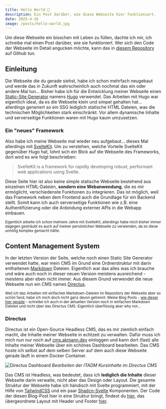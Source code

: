 ```yaml
---
title: Hello World 👀
description: Ein Post darüber, wie diese Webseite hier funktioniert.
date: 2025-4-16
image: /posts/hello-world.jpg
---
```


Um diese Webseite ein bisschen mit Leben zu füllen, dachte ich mir, ich schreibe mal einen Post darüber, wie sie funktioniert. Wer sich den Code der Webseite im Detail angucken möchte, kann das in [diesem Repository](https://github.com/redii/www) auf Github tun.

## Einleitung

Die Webseite die du gerade siehst, habe ich schon mehrfach neugebaut und werde das in Zukunft wahrscheinlich auch nochmal das ein oder andere Mal tun... Bisher habe ich für die Entwicklung meiner Webseite einen [Static-Site Generator](https://en.wikipedia.org/wiki/Static_site_generator) namens [Hugo](https://gohugo.io/) verwendet. Das Arbeiten mit Hugo war eigentlich ideal, da es die Webseite klein und simpel gehalten hat... allerdings generiert so ein SSG lediglich statische HTML Dateien, was die technischen Möglichkeiten stark einschränkt. Vor allem dynamische Inhalte und serverseitige Funktionen waren mit Hugo kaum umzusetzen.

### Ein "neues" Framework

Also habe ich meine Webseite mal wieder neu aufgebaut... dieses Mal allerdings mit [SvelteKit](https://svelte.dev/). Um zu verstehen, welche Vorteile SvelteKit gegenüber Hugo hat, lohnt sich ein Blick auf die Webseite des Frameworks, dort wird es wie folgt beschrieben:

> SvelteKit is a framework for rapidly developing robust, performant web applications using Svelte.

Diese Seite hier ist also keine simple statische Webseite bestehend aus einzelnen HTML-Dateien, **sondern eine Webanwendung**, die es mir ermöglicht, verschiedenste Funktionen zu integrieren. Das ist möglich, weil das Framework neben dem Frontend auch die Grundlage für ein Backend stellt. Somit kann ich auch serverseitige Funktionen wie z.B. eine Authentifizierung oder die Anbindung externer APIs in die Webapp einbauen.

<small>Eigentlich arbeite ich schon mehrere Jahre mit SvelteKit, allerdings habe mich bisher immer dagegen gesträubt es auch auf meiner persönlichen Webseite zu verwenden, da es diese unnötig komplex gemacht hätte.</small>

## Content Management System

In der letzten Version der Seite, welche noch einen Static Site Generator verwendet hatte, war mein CMS im Grund eine Ordnerstruktur mit darin enthaltenen [Markdown](https://www.markdownguide.org/getting-started/) Dateien. Eigentlich war das alles was ich brauche und wäre auch noch in dieser neuen Version meistens ausreichend - meistens aber eben nicht immer. Aus diesem Grund verwendet die neue Webseite nun ein CMS names [Directus](https://directus.io/).

<small>

Weil ich das Arbeiten mit einfachen Markdown-Dateien im Repository der Webseite aber so schön fand, habe ich mich doch nicht ganz davon getrennt. Meine Blog Posts - [wie dieser hier gerade](https://github.com/redii/www/blob/main/src/content/posts/hello-world.md) - schreibe ich auch in der aktuellen Version noch in einfachen Markdown Dateien und nicht über das Directus CMS. Eigentlich überflüssig aber why not...

</small>

### Directus

Directus ist ein Open-Source Headless CMS, das es mir ziemlich einfach macht, die Inhalte meiner Webseite in echtzeit zu verwalten. Dafür muss ich mich nun nur noch auf [cms.akmann.dev](https://cms.akmann.dev) einloggen und kann dort (fast) alle Inhalte meiner Webseite über ein schönes Dashboard bearbeiten. Das CMS hoste ich selbst auf dem selben Server auf dem auch diese Webseite gerade läuft in einem Docker Container.

![Directus Dashboard](/posts/directus_editing_itadm.png)
_Bearbeiten der ITADM Kursinhalte im Directus CMS_

Das CMS ist Headless, was bedeutet, dass ich **lediglich die Inhalte** dieser Webseite darin verwalte, nicht aber das Design oder Layout. Die gesamte Struktur der Webseite habe ich händisch mit Svelte programmiert, mit der Hilfe von [TailwindCSS](https://tailwindcss.com/) und ein paar [Shadcn-Svelte](https://www.shadcn-svelte.com/) Komponenten. Der Code der diesen Blog-Post hier in eine Struktur bringt, findest du [hier](<https://github.com/redii/www/blob/main/src/routes/(www)/posts/%5Bslug%5D/%2Bpage.svelte>), das übergeordnete Layout mit Header und Footer [hier](<https://github.com/redii/www/blob/main/src/routes/(www)/%2Blayout.svelte>).
